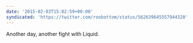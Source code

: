 ```yaml
---
date: '2015-02-03T15:02:59+00:00'
syndicated: 'https://twitter.com/roobottom/status/562639645557944320'
---
```

Another day, another fight with Liquid.
